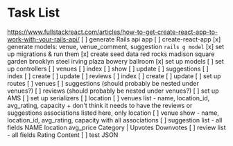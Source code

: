 # Task List
https://www.fullstackreact.com/articles/how-to-get-create-react-app-to-work-with-your-rails-api/
[ ] generate Rails api app
[ ] create-react-app
[x] generate models: venue, venue_comment, suggestion
  `rails g model`
[x] set up migrations & run them
[x] create seed data
  red rocks
  madison square garden
  brooklyn steel
  irving plaza
  bowery ballroom
[x] set up models
[ ] set up controllers
  [ ] venues
    [ ] index
    [ ] show
    [ ] update
  [ ] suggestions
    [ ] index
    [ ] create
    [ ] update
  [ ] reviews
    [ ] index
    [ ] create
    [ ] update
[ ] set up routes
  [ ] venues
  [ ] suggestions (should probably be nested under venues?)
  [ ] reviews (should probably be nested under venues?)
[ ] set up AMS
[ ] set up serializers
  [ ] location
  [ ] venues list - name, location_id, avg_rating, capacity
    + don't think it needs to have the reviews or suggestions associations listed here, only location
  [ ] venue show - name, location_id, avg_rating, capacity with all associations
  [ ] suggestion list - all fields
    NAME location avg_price
    Category | Upvotes Downvotes
  [ ] review list - all fields
    Rating
    Content
[ ] test JSON
